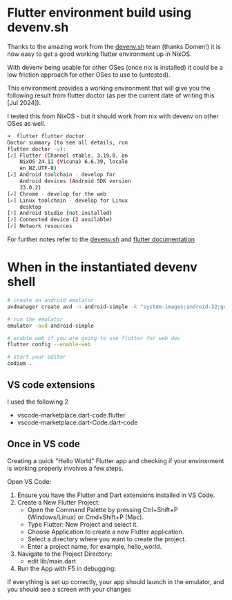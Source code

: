 # Flutter environment build using devenv.sh

Thanks to the amazing work from the [devenv.sh](https://devenv.sh/integrations/android/#emulators) team (thanks Domen!) it is now easy to get a good working flutter environment up in NixOS.

With devenv being usable for other OSes (once nix is installed) it could be a low friction approach for other OSes to use to (untested).

This environment provides a working environment that will give you the following result from flutter doctor (as per the current date of writing this [Jul 2024]).

I tested this from NixOS - but it should work from nix with devenv on other OSes as well.

```bash
➜  flutter flutter doctor
Doctor summary (to see all details, run
flutter doctor -v):
[✓] Flutter (Channel stable, 3.19.0, on
    NixOS 24.11 (Vicuna) 6.6.39, locale
    en_NZ.UTF-8)
[✓] Android toolchain - develop for
    Android devices (Android SDK version
    33.0.2)
[✓] Chrome - develop for the web
[✓] Linux toolchain - develop for Linux
    desktop
[!] Android Studio (not installed)
[✓] Connected device (2 available)
[✓] Network resources

```

For further notes refer to the [devenv.sh](https://devenv.sh/integrations/android/#emulators) and [flutter documentation](https://docs.flutter.dev/)

# When in the instantiated devenv shell

```bash
# create an android emulator
avdmanager create avd -n android-simple -k "system-images;android-32;google_apis_playstore;x86_64"

# run the emulator
emulator -avd android-simple

# enable web if you are going to use flutter for web dev
flutter config --enable-web

# start your editor
codium .
```
## VS code extensions

I used the following 2

- vscode-marketplace.dart-code.flutter
- vscode-marketplace.dart-Code.dart-code

## Once in VS code

Creating a quick "Hello World" Flutter app and checking if your environment is working properly involves a few steps. 

Open VS Code:

1. Ensure you have the Flutter and Dart extensions installed in VS Code.
1. Create a New Flutter Project:
    - Open the Command Palette by pressing Ctrl+Shift+P (Windows/Linux) or Cmd+Shift+P (Mac).
    - Type Flutter: New Project and select it.
    - Choose Application to create a new Flutter application.
    - Select a directory where you want to create the project.
    - Enter a project name, for example, hello_world.
1. Navigate to the Project Directory:
    - edit lib/main.dart
1. Run the App with F5 in debugging:

If everything is set up correctly, your app should launch in the emulator, and you should see a screen with your changes
